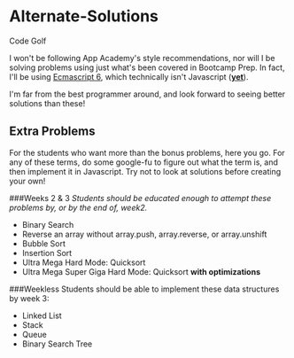 # Alternate-Solutions
Code Golf

I won't be following App Academy's style recommendations, nor will I be solving problems using just what's been covered in Bootcamp Prep. In fact, I'll be using [Ecmascript 6](http://es6-features.org/#ExpressionBodies), which technically isn't Javascript ([__yet__](https://developer.mozilla.org/en-US/docs/Web/JavaScript/New_in_JavaScript/ECMAScript_6_support_in_Mozilla)).

I'm far from the best programmer around, and look forward to seeing better solutions than these!

## Extra Problems
For the students who want more than the bonus problems, here you go. For any of these terms, do some google-fu to figure out what the term is, and then implement it in Javascript. Try not to look at solutions before creating your own! 

###Weeks 2 & 3
_Students should be educated enough to attempt these problems by, or by the end of, week2._

* Binary Search
* Reverse an array without array.push, array.reverse, or array.unshift
* Bubble Sort
* Insertion Sort
* Ultra Mega Hard Mode: Quicksort
* Ultra Mega Super Giga Hard Mode: Quicksort __with optimizations__

###Weekless
Students should be able to implement these data structures by week 3:
* Linked List
* Stack
* Queue
* Binary Search Tree
